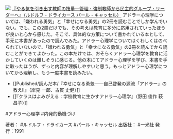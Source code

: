 [![](http://ecx.images-amazon.com/images/I/51ans-OWNaL._SL160_.jpg)](http://www.amazon.co.jp/exec/obidos/ASIN/4752850141/choiyaki81-22/ref=nosim)
[『やる気を引き出す教師の技量—管理・強制教師から民主的グループ・リーダーへ』（ルドルフ・ドライカース パール・キャッセル）](http://www.amazon.co.jp/exec/obidos/ASIN/4752850141/choiyaki81-22/ref=nosim)
アドラー心理学については、「嫌われる勇気」と「幸せになる勇気」の2冊を読むことでしか学んでいない。でも、この2冊だけでも、その考えは教育に多分に応用されていったほうが良いと心から感じた。そこで、具体的な方策について書かれている本として、手元に本書があったので読んでみた。アドラー心理学についてはくわしくはのべられていないので、「嫌われる勇気」と「幸せになる勇気」の2冊を読んでから読むことができてよかった。この本だけでは、おそらくアドラー心理学を教育に活かしていくのは難しそうに感じる。他の本にてアドラー心理学を学び、本書を手に取ったほうが、ずっと内容が理解しやすいと思う。もっとアドラー心理学についてから理解し、もう一度本書を読みたい。

- [[Published/読んだ本/『幸せになる勇気――自己啓発の源流「アドラー」の教えII』（岸見 一郎、古賀 史健）]]
- [[『クラスはよみがえる：学校教育に生かすアドラー心理学』（野田 俊作 萩 昌子）]]

#アドラー心理学 #内発的動機づけ 

著者： #ルドルフ・ドライカース #パール・キャッセル 
出版社： #一光社 
発行：1991
